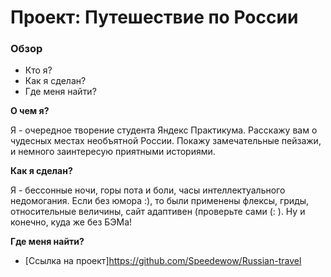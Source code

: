 # Проект: Путешествие по России

### Обзор
* Кто я?
* Как я сделан?
* Где меня найти?

**О чем я?**

Я - очередное творение студента Яндекс Практикума. Расскажу вам о чудесных местах необъятной России. Покажу замечательные пейзажи, и немного заинтересую приятными историями.

**Как я сделан?**

Я - бессонные ночи, горы пота и боли, часы интеллектуального недомогания. Если без юмора :), то были применены флексы, гриды, относительные величины, сайт адаптивен (проверьте сами (: ). Ну и конечно, куда же без БЭМа! 

**Где меня найти?**

* [Ссылка на проект]https://github.com/Speedewow/Russian-travel
